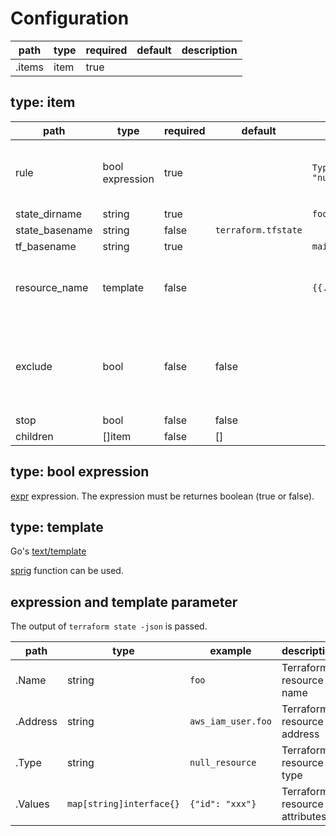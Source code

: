 # Configuration

path | type | required | default | description
--- | --- | --- | --- | ---
.items | item | true | | 

## type: item

path | type | required | default | example | description
--- | --- | --- | --- | --- | ---
rule | bool expression | true | | `Type == "null_resource"` | If the result is `true`, the resource is proceeded by the item
state_dirname | string | true | | `foo` |
state_basename | string | false | `terraform.tfstate` | |
tf_basename | string | true | | `main.tf` |
resource_name | template | false | | `{{.Values.tags.Name}}` | If this isn't empty, the resource is renamed to this value
exclude | bool | false | false | | If this is true, resources which match the item are ignored 
stop | bool | false | false | |
children | []item | false | [] | |

## type: bool expression

[expr](https://github.com/antonmedv/expr/blob/master/docs/Language-Definition.md) expression.
The expression must be returnes boolean (true or false).

## type: template

Go's [text/template](https://golang.org/pkg/text/template/)

[sprig](http://masterminds.github.io/sprig/) function can be used.

## expression and template parameter

The output of `terraform state -json` is passed.

path | type | example | description
--- | --- | --- | ---
.Name | string | `foo` | Terraform resource name
.Address | string | `aws_iam_user.foo` | Terraform resource address
.Type | string | `null_resource` | Terraform resource type
.Values | `map[string]interface{}` | `{"id": "xxx"}` | Terraform resource attributes
